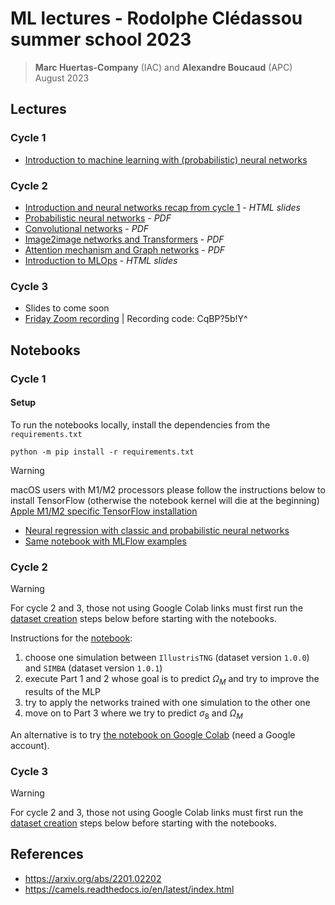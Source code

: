 # ML lectures - Rodolphe Clédassou summer school 2023

> **Marc Huertas-Company** (IAC) and **Alexandre Boucaud** (APC)  
> August 2023

## Lectures

### Cycle 1

- [Introduction to machine learning with (probabilistic) neural networks](https://aboucaud.github.io/slides/2023/euclid-school-ml-cycle1)

### Cycle 2

- [Introduction and neural networks recap from cycle 1](https://aboucaud.github.io/slides/2023/euclid-school-ml-cycle2) - _HTML slides_
- [Probabilistic neural networks](slides/cycle2_cours1_2023.pdf) - _PDF_
- [Convolutional networks](slides/cycle2_cours2a_2023.pdf) - _PDF_
- [Image2image networks and Transformers](slides/cycle2_cours2b_2023.pdf) - _PDF_
- [Attention mechanism and Graph networks](slides/cycle2_cours2c_2023.pdf) - _PDF_
- [Introduction to MLOps](https://aboucaud.github.io/slides/2023/euclid-school-mlops) - _HTML slides_

### Cycle 3

- Slides to come soon
- [Friday Zoom recording](https://u-paris.zoom.us/rec/play/jTDV8v9lMMaJ1I9wAYtU-OEZxA8kUqfutphYk5TOh5KW3uSNFD6Rnds5OTCM1pRZl1I31--O0y59eC9d.FPLI8i2AqyXNsXCQ) | 
Recording code: CqBP?5b!Y^

## Notebooks

### Cycle 1

#### Setup

To run the notebooks locally, install the dependencies from the `requirements.txt`
```shell
python -m pip install -r requirements.txt
```

> [!WARNING]
> macOS users with M1/M2 processors please follow the instructions below to install TensorFlow (otherwise the notebook kernel will die at the beginning)
> [Apple M1/M2 specific TensorFlow installation](https://developer.apple.com/metal/tensorflow-plugin/)

- [Neural regression with classic and probabilistic neural networks](notebooks/cycle1_intro_nn_logprob.ipynb)
- [Same notebook with MLFlow examples](notebooks/cycle1_intro_nn-mlflow-example.ipynb)

### Cycle 2

> [!WARNING]
> For cycle 2 and 3, those not using Google Colab links must first run the [dataset creation](datasets/README.md) steps below before starting with the notebooks.

Instructions for the [notebook](notebooks/cycle2_cosmology_with_one_galaxy.ipynb):

1. choose one simulation between `IllustrisTNG` (dataset version `1.0.0`) and `SIMBA` (dataset version `1.0.1`)
2. execute Part 1 and 2 whose goal is to predict $\Omega_M$ and try to improve the results of the MLP
3. try to apply the networks trained with one simulation to the other one
4. move on to Part 3 where we try to predict $\sigma_8$ and $\Omega_M$

An alternative is to try [the notebook on Google Colab](https://colab.research.google.com/drive/14IVaCDcwd-EIhOMfGofRmtii5R75N0qN?usp=sharing) (need a Google account).

### Cycle 3

> [!WARNING]
> For cycle 2 and 3, those not using Google Colab links must first run the [dataset creation](datasets/README.md) steps below before starting with the notebooks.



## References

- https://arxiv.org/abs/2201.02202
- https://camels.readthedocs.io/en/latest/index.html
